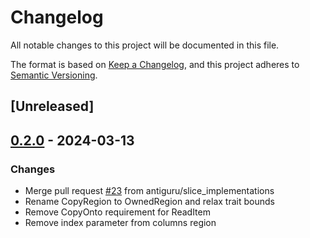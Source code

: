 # Changelog
All notable changes to this project will be documented in this file.

The format is based on [Keep a Changelog](https://keepachangelog.com/en/1.0.0/),
and this project adheres to [Semantic Versioning](https://semver.org/spec/v2.0.0.html).

## [Unreleased]

## [0.2.0](https://github.com/antiguru/flatcontainer/compare/v0.1.0...v0.2.0) - 2024-03-13

### Changes
- Merge pull request [#23](https://github.com/antiguru/flatcontainer/pull/23) from antiguru/slice_implementations
- Rename CopyRegion to OwnedRegion and relax trait bounds
- Remove CopyOnto requirement for ReadItem
- Remove index parameter from columns region
